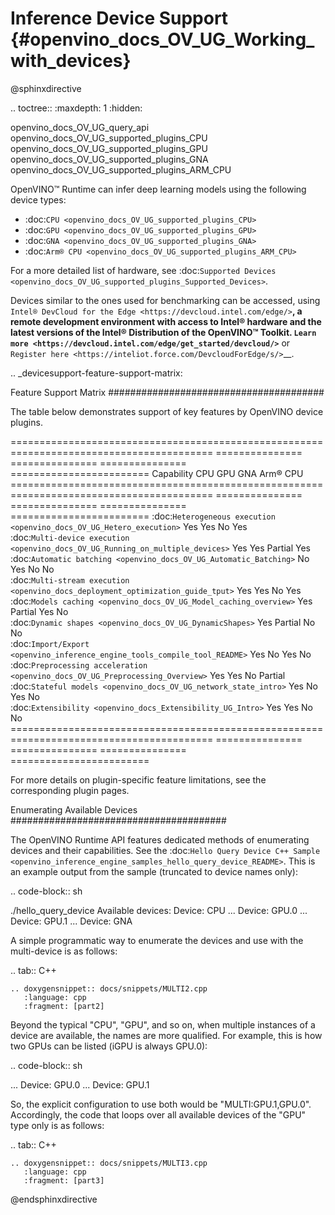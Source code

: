 # Inference Device Support {#openvino_docs_OV_UG_Working_with_devices}

@sphinxdirective

.. toctree::
   :maxdepth: 1
   :hidden:

   openvino_docs_OV_UG_query_api
   openvino_docs_OV_UG_supported_plugins_CPU
   openvino_docs_OV_UG_supported_plugins_GPU
   openvino_docs_OV_UG_supported_plugins_GNA
   openvino_docs_OV_UG_supported_plugins_ARM_CPU


OpenVINO™ Runtime can infer deep learning models using the following device types:

* :doc:`CPU <openvino_docs_OV_UG_supported_plugins_CPU>`
* :doc:`GPU <openvino_docs_OV_UG_supported_plugins_GPU>`
* :doc:`GNA <openvino_docs_OV_UG_supported_plugins_GNA>`
* :doc:`Arm® CPU <openvino_docs_OV_UG_supported_plugins_ARM_CPU>`

For a more detailed list of hardware, see :doc:`Supported Devices <openvino_docs_OV_UG_supported_plugins_Supported_Devices>`.

Devices similar to the ones used for benchmarking can be accessed, using `Intel® DevCloud for the Edge <https://devcloud.intel.com/edge/>`__, 
a remote development environment with access to Intel® hardware and the latest versions of the Intel® Distribution of the OpenVINO™ Toolkit. 
`Learn more <https://devcloud.intel.com/edge/get_started/devcloud/>`__ or `Register here <https://inteliot.force.com/DevcloudForEdge/s/>`__.



.. _devicesupport-feature-support-matrix:



Feature Support Matrix
#######################################

The table below demonstrates support of key features by OpenVINO device plugins.

 ========================================================================================= =============== =============== =============== ======================== 
  Capability                                                                                CPU             GPU             GNA             Arm® CPU  
 ========================================================================================= =============== =============== =============== ======================== 
  :doc:`Heterogeneous execution <openvino_docs_OV_UG_Hetero_execution>`                     Yes             Yes             No              Yes                     
  :doc:`Multi-device execution <openvino_docs_OV_UG_Running_on_multiple_devices>`           Yes             Yes             Partial         Yes                     
  :doc:`Automatic batching <openvino_docs_OV_UG_Automatic_Batching>`                        No              Yes             No              No                      
  :doc:`Multi-stream execution <openvino_docs_deployment_optimization_guide_tput>`          Yes             Yes             No              Yes                     
  :doc:`Models caching <openvino_docs_OV_UG_Model_caching_overview>`                        Yes             Partial         Yes             No                      
  :doc:`Dynamic shapes <openvino_docs_OV_UG_DynamicShapes>`                                 Yes             Partial         No              No                      
  :doc:`Import/Export <openvino_inference_engine_tools_compile_tool_README>`                Yes             No              Yes             No                      
  :doc:`Preprocessing acceleration <openvino_docs_OV_UG_Preprocessing_Overview>`            Yes             Yes             No              Partial                 
  :doc:`Stateful models <openvino_docs_OV_UG_network_state_intro>`                          Yes             No              Yes             No                      
  :doc:`Extensibility <openvino_docs_Extensibility_UG_Intro>`                               Yes             Yes             No              No                      
 ========================================================================================= =============== =============== =============== ======================== 

For more details on plugin-specific feature limitations, see the corresponding plugin pages.

Enumerating Available Devices
#######################################

The OpenVINO Runtime API features dedicated methods of enumerating devices and their capabilities. See the :doc:`Hello Query Device C++ Sample <openvino_inference_engine_samples_hello_query_device_README>`. This is an example output from the sample (truncated to device names only):

.. code-block:: sh

   ./hello_query_device
   Available devices:
       Device: CPU
   ...
       Device: GPU.0
   ...
       Device: GPU.1
   ...
       Device: GNA


A simple programmatic way to enumerate the devices and use with the multi-device is as follows:

.. tab:: C++

    .. doxygensnippet:: docs/snippets/MULTI2.cpp
       :language: cpp
       :fragment: [part2]



Beyond the typical "CPU", "GPU", and so on, when multiple instances of a device are available, the names are more qualified. 
For example, this is how two GPUs can be listed (iGPU is always GPU.0):

.. code-block:: sh

   ...
       Device: GPU.0
   ...
       Device: GPU.1


So, the explicit configuration to use both would be "MULTI:GPU.1,GPU.0". Accordingly, the code that loops over all available devices of the "GPU" type only is as follows:


.. tab:: C++

    .. doxygensnippet:: docs/snippets/MULTI3.cpp
       :language: cpp
       :fragment: [part3]



@endsphinxdirective


